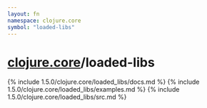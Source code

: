 ```yaml
---
layout: fn
namespace: clojure.core
symbol: "loaded-libs"
---
```


# [clojure.core](../)/loaded-libs

{% include 1.5.0/clojure.core/loaded_libs/docs.md %}
{% include 1.5.0/clojure.core/loaded_libs/examples.md %}
{% include 1.5.0/clojure.core/loaded_libs/src.md %}

